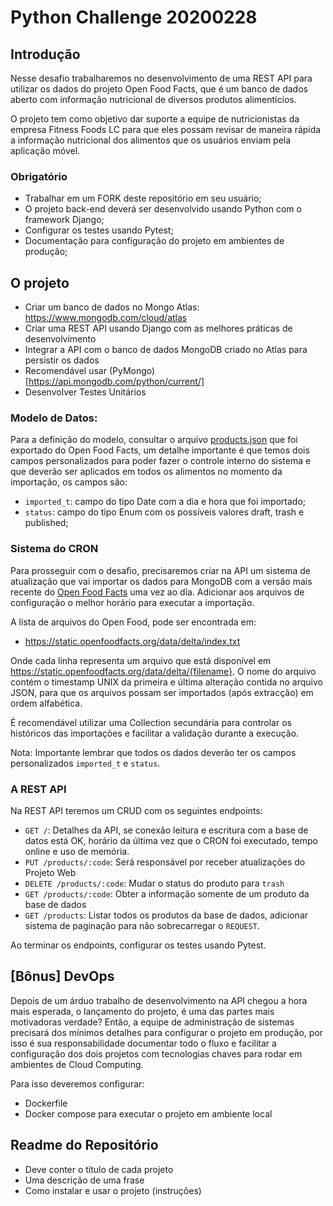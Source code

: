 # Python Challenge 20200228

## Introdução

Nesse desafio trabalharemos no desenvolvimento de uma REST API para utilizar os dados do projeto Open Food Facts, que é um banco de dados aberto com informação nutricional de diversos produtos alimentícios.

O projeto tem como objetivo dar suporte a equipe de nutricionistas da empresa Fitness Foods LC para que eles possam revisar de maneira rápida a informação nutricional dos alimentos que os usuários enviam pela aplicação móvel.

### Obrigatório
 
- Trabalhar em um FORK deste repositório em seu usuário;
- O projeto back-end deverá ser desenvolvido usando Python com o framework Django;
- Configurar os testes usando Pytest;
- Documentação para configuração do projeto em ambientes de produção;
 

## O projeto
 
- Criar um banco de dados no Mongo Atlas: https://www.mongodb.com/cloud/atlas
- Criar uma REST API usando Django com as melhores práticas de desenvolvimento
- Integrar a API com o banco de dados MongoDB criado no Atlas para persistir os dados
- Recomendável usar (PyMongo)[https://api.mongodb.com/python/current/] 
- Desenvolver Testes Unitários

### Modelo de Datos:

Para a definição do modelo, consultar o arquivo [products.json](./products.json) que foi exportado do Open Food Facts, um detalhe importante é que temos dois campos personalizados para poder fazer o controle interno do sistema e que deverão ser aplicados em todos os alimentos no momento da importação, os campos são:

- `imported_t`: campo do tipo Date com a dia e hora que foi importado;
- `status`: campo do tipo Enum com os possíveis valores draft, trash e published;

### Sistema do CRON

Para prosseguir com o desafio, precisaremos criar na API um sistema de atualização que vai importar os dados para MongoDB com a versão mais recente do [Open Food Facts](https://br.openfoodfacts.org/data) uma vez ao día. Adicionar aos arquivos de configuração o melhor horário para executar a importação.

A lista de arquivos do Open Food, pode ser encontrada em: 

- https://static.openfoodfacts.org/data/delta/index.txt

Onde cada linha representa um arquivo que está disponível em https://static.openfoodfacts.org/data/delta/{filename}. O nome do arquivo contém o timestamp UNIX da primeira e última alteração contida no arquivo JSON, para que os arquivos possam ser importados (após extracção) em ordem alfabética.

É recomendável utilizar uma Collection secundária para controlar os históricos das importações e facilitar a validação durante a execução.

Nota: Importante lembrar que todos os dados deverão ter os campos personalizados `imported_t` e `status`.

### A REST API

Na REST API teremos um CRUD com os seguintes endpoints:

 - `GET /`: Detalhes da API, se conexão leitura e escritura com a base de datos está OK, horário da última vez que o CRON foi executado, tempo online e uso de memória.
 - `PUT /products/:code`: Será responsável por receber atualizações do Projeto Web
 - `DELETE /products/:code`: Mudar o status do produto para `trash`
 - `GET /products/:code`: Obter a informação somente de um produto da base de dados
 - `GET /products`: Listar todos os produtos da base de dados, adicionar sistema de paginação para não sobrecarregar o `REQUEST`.

Ao terminar os endpoints, configurar os testes usando Pytest.


## [Bônus] DevOps

Depois de um árduo trabalho de desenvolvimento na API chegou a hora mais esperada, 
o lançamento do projeto, é uma das partes mais motivadoras verdade? Então, a equipe de administração de 
sistemas precisará dos mínimos detalhes para configurar o projeto em produção, 
por isso é sua responsabilidade documentar todo o fluxo e facilitar a configuração dos dois projetos com 
tecnologias chaves para rodar em ambientes de Cloud Computing. 

Para isso deveremos configurar:

- Dockerfile
- Docker compose para executar o projeto em ambiente local


## Readme do Repositório
 
- Deve conter o título de cada projeto
- Uma descrição de uma frase
- Como instalar e usar o projeto (instruções)
